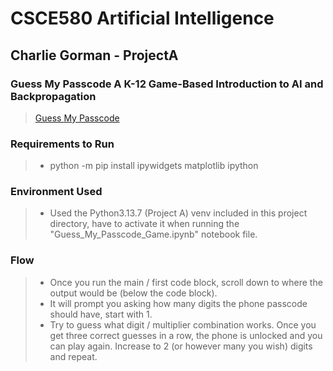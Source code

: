 # CSCE580 Artificial Intelligence 
## Charlie Gorman - ProjectA 
### Guess My Passcode A K-12 Game-Based Introduction to AI and Backpropagation
> [Guess My Passcode](https://modelai.gettysburg.edu/2025/passcode/)
### Requirements to Run
> - python -m pip install ipywidgets matplotlib ipython
### Environment Used
> - Used the Python3.13.7 (Project A) venv included in this project directory, have to activate it when running the "Guess_My_Passcode_Game.ipynb" notebook file. 
### Flow
> - Once you run the main / first code block, scroll down to where the output would be (below the code block).
> - It will prompt you asking how many digits the phone passcode should have, start with 1. 
> - Try to guess what digit / multiplier combination works. Once you get three correct guesses in a row, the phone is unlocked and you can play again. Increase to 2 (or however many you wish) digits and repeat. 